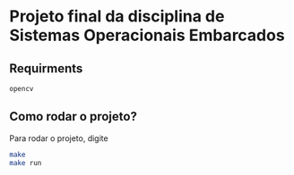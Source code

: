 # Projeto final da disciplina de Sistemas Operacionais Embarcados

## Requirments

```bash
opencv
```

## Como rodar o projeto?

Para rodar o projeto, digite 
```bash
make 
make run
```
